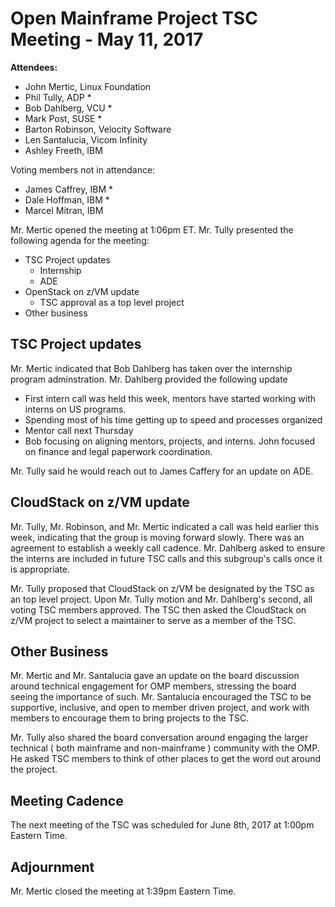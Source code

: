 # Open Mainframe Project TSC Meeting - May 11, 2017

**Attendees:**

  * John Mertic, Linux Foundation
  * Phil Tully, ADP *
  * Bob Dahlberg, VCU *
  * Mark Post, SUSE *
  * Barton Robinson, Velocity Software
  * Len Santalucia, Vicom Infinity
  * Ashley Freeth, IBM

Voting members not in attendance:

  * James Caffrey, IBM *
  * Dale Hoffman, IBM *
  * Marcel Mitran, IBM

Mr. Mertic opened the meeting at 1:06pm ET. Mr. Tully presented the following agenda for the meeting:

  * TSC Project updates
    *  Internship
    * ADE
  * OpenStack on z/VM update
    * TSC approval as a top level project
  * Other business

## TSC Project updates

Mr. Mertic indicated that Bob Dahlberg has taken over the internship program adminstration. Mr. Dahlberg provided the following update

- First intern call was held this week, mentors have started working with interns on US programs.
- Spending most of his time getting up to speed and processes organized
- Mentor call next Thursday
- Bob focusing on aligning mentors, projects, and interns. John focused on finance and legal paperwork coordination.

Mr. Tully said he would reach out to James Caffery for an update on ADE.

## CloudStack on z/VM update

Mr. Tully, Mr. Robinson, and Mr. Mertic indicated a call was held earlier this week, indicating that the group is moving forward slowly. There was an agreement to establish a weekly call cadence. Mr. Dahlberg asked to ensure the interns are included in future TSC calls and this subgroup's calls once it is appropriate.

Mr. Tully proposed that CloudStack on z/VM be designated by the TSC as an top level project. Upon Mr. Tully motion and Mr. Dahlberg's second, all voting TSC members approved. The TSC then asked the CloudStack on z/VM project to select a maintainer to serve as a member of the TSC.

## Other Business

Mr. Mertic and Mr. Santalucia gave an update on the board discussion around technical engagement for OMP members, stressing the board seeing the importance of such. Mr. Santalucia encouraged the TSC to be supportive, inclusive, and open to member driven project, and work with members to encourage them to bring projects to the TSC.

Mr. Tully also shared the board conversation around engaging the larger technical ( both mainframe and non-mainframe ) community with the OMP. He asked TSC members to think of other places to get the word out around the project.

## Meeting Cadence

The next meeting of the TSC was scheduled for June 8th, 2017 at 1:00pm Eastern Time.

## Adjournment

Mr. Mertic closed the meeting at 1:39pm Eastern Time.
